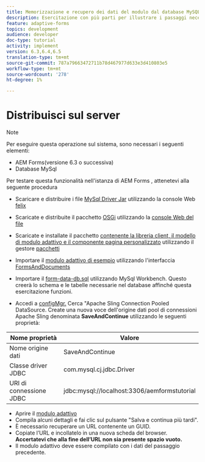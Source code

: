 ```yaml
---
title: Memorizzazione e recupero dei dati del modulo dal database MySQL
description: Esercitazione con più parti per illustrare i passaggi necessari per memorizzare e recuperare i dati dei moduli
feature: adaptive-forms
topics: development
audience: developer
doc-type: tutorial
activity: implement
version: 6.3,6.4,6.5
translation-type: tm+mt
source-git-commit: 787a79663472711b78d467977d633e3d410803e5
workflow-type: tm+mt
source-wordcount: '278'
ht-degree: 1%

---
```



# Distribuisci sul server

>[!NOTE]
>
>Per eseguire questa operazione sul sistema, sono necessari i seguenti elementi:
>
>*  AEM Forms(versione 6.3 o successiva)
>* Database MySql


Per testare questa funzionalità nell&#39;istanza di AEM Forms , attenetevi alla seguente procedura

* Scaricare e distribuire i file [MySql Driver Jar](assets/mysqldriver.jar) utilizzando la console Web [felix](http://localhost:4502/system/console/bundles)
* Scaricate e distribuite il pacchetto [OSGi](assets/SaveAndContinue.SaveAndContinue.core-1.0-SNAPSHOT.jar) utilizzando la [console Web del file ](http://localhost:4502/system/console/bundles)
* Scaricate e installate il pacchetto [contenente la libreria client, il modello di modulo adattivo e il componente pagina personalizzato](assets/store-and-fetch-af-with-data.zip) utilizzando il gestore [pacchetti](http://localhost:4502/crx/packmgr/index.jsp)
* Importare il [modulo adattivo di esempio](assets/sample-adaptive-form.zip) utilizzando l&#39;interfaccia [FormsAndDocuments](http://localhost:4502/aem/forms.html/content/dam/formsanddocuments)

* Importare il [form-data-db.sql](assets/form-data-db.sql) utilizzando MySql Workbench. Questo creerà lo schema e le tabelle necessarie nel database affinché questa esercitazione funzioni.
* Accedi a [configMgr.](http://localhost:4502/system/console/configMgr) Cerca &quot;Apache Sling Connection Pooled DataSource. Create una nuova voce dell&#39;origine dati pool di connessioni Apache Sling denominata **SaveAndContinue** utilizzando le seguenti proprietà:

| Nome proprietà | Valore |
------------------------|---------------------------------------
| Nome origine dati | SaveAndContinue |
| Classe driver JDBC | com.mysql.cj.jdbc.Driver |
| URI di connessione JDBC | jdbc:mysql://localhost:3306/aemformstutorial |


* Aprire il [modulo adattivo](http://localhost:4502/content/dam/formsanddocuments/demostoreandretrieveformdata/jcr:content?wcmmode=disabled)
* Compila alcuni dettagli e fai clic sul pulsante &quot;Salva e continua più tardi&quot;.
* È necessario recuperare un URL contenente un GUID.
* Copiate l’URL e incollatelo in una nuova scheda del browser. **Accertatevi che alla fine dell’URL non sia presente spazio vuoto.**
* Il modulo adattivo deve essere compilato con i dati del passaggio precedente.
